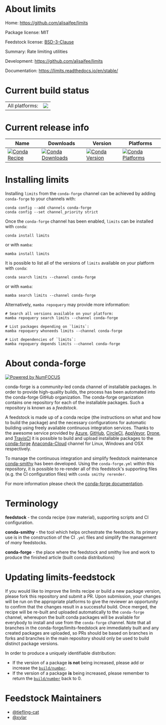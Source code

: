 About limits
============

Home: https://github.com/alisaifee/limits

Package license: MIT

Feedstock license: [BSD-3-Clause](https://github.com/conda-forge/limits-feedstock/blob/master/LICENSE.txt)

Summary: Rate limiting utilities

Development: https://github.com/alisaifee/limits

Documentation: https://limits.readthedocs.io/en/stable/

Current build status
====================


<table><tr><td>All platforms:</td>
    <td>
      <a href="https://dev.azure.com/conda-forge/feedstock-builds/_build/latest?definitionId=14996&branchName=master">
        <img src="https://dev.azure.com/conda-forge/feedstock-builds/_apis/build/status/limits-feedstock?branchName=master">
      </a>
    </td>
  </tr>
</table>

Current release info
====================

| Name | Downloads | Version | Platforms |
| --- | --- | --- | --- |
| [![Conda Recipe](https://img.shields.io/badge/recipe-limits-green.svg)](https://anaconda.org/conda-forge/limits) | [![Conda Downloads](https://img.shields.io/conda/dn/conda-forge/limits.svg)](https://anaconda.org/conda-forge/limits) | [![Conda Version](https://img.shields.io/conda/vn/conda-forge/limits.svg)](https://anaconda.org/conda-forge/limits) | [![Conda Platforms](https://img.shields.io/conda/pn/conda-forge/limits.svg)](https://anaconda.org/conda-forge/limits) |

Installing limits
=================

Installing `limits` from the `conda-forge` channel can be achieved by adding `conda-forge` to your channels with:

```
conda config --add channels conda-forge
conda config --set channel_priority strict
```

Once the `conda-forge` channel has been enabled, `limits` can be installed with `conda`:

```
conda install limits
```

or with `mamba`:

```
mamba install limits
```

It is possible to list all of the versions of `limits` available on your platform with `conda`:

```
conda search limits --channel conda-forge
```

or with `mamba`:

```
mamba search limits --channel conda-forge
```

Alternatively, `mamba repoquery` may provide more information:

```
# Search all versions available on your platform:
mamba repoquery search limits --channel conda-forge

# List packages depending on `limits`:
mamba repoquery whoneeds limits --channel conda-forge

# List dependencies of `limits`:
mamba repoquery depends limits --channel conda-forge
```


About conda-forge
=================

[![Powered by
NumFOCUS](https://img.shields.io/badge/powered%20by-NumFOCUS-orange.svg?style=flat&colorA=E1523D&colorB=007D8A)](https://numfocus.org)

conda-forge is a community-led conda channel of installable packages.
In order to provide high-quality builds, the process has been automated into the
conda-forge GitHub organization. The conda-forge organization contains one repository
for each of the installable packages. Such a repository is known as a *feedstock*.

A feedstock is made up of a conda recipe (the instructions on what and how to build
the package) and the necessary configurations for automatic building using freely
available continuous integration services. Thanks to the awesome service provided by
[Azure](https://azure.microsoft.com/en-us/services/devops/), [GitHub](https://github.com/),
[CircleCI](https://circleci.com/), [AppVeyor](https://www.appveyor.com/),
[Drone](https://cloud.drone.io/welcome), and [TravisCI](https://travis-ci.com/)
it is possible to build and upload installable packages to the
[conda-forge](https://anaconda.org/conda-forge) [Anaconda-Cloud](https://anaconda.org/)
channel for Linux, Windows and OSX respectively.

To manage the continuous integration and simplify feedstock maintenance
[conda-smithy](https://github.com/conda-forge/conda-smithy) has been developed.
Using the ``conda-forge.yml`` within this repository, it is possible to re-render all of
this feedstock's supporting files (e.g. the CI configuration files) with ``conda smithy rerender``.

For more information please check the [conda-forge documentation](https://conda-forge.org/docs/).

Terminology
===========

**feedstock** - the conda recipe (raw material), supporting scripts and CI configuration.

**conda-smithy** - the tool which helps orchestrate the feedstock.
                   Its primary use is in the construction of the CI ``.yml`` files
                   and simplify the management of *many* feedstocks.

**conda-forge** - the place where the feedstock and smithy live and work to
                  produce the finished article (built conda distributions)


Updating limits-feedstock
=========================

If you would like to improve the limits recipe or build a new
package version, please fork this repository and submit a PR. Upon submission,
your changes will be run on the appropriate platforms to give the reviewer an
opportunity to confirm that the changes result in a successful build. Once
merged, the recipe will be re-built and uploaded automatically to the
`conda-forge` channel, whereupon the built conda packages will be available for
everybody to install and use from the `conda-forge` channel.
Note that all branches in the conda-forge/limits-feedstock are
immediately built and any created packages are uploaded, so PRs should be based
on branches in forks and branches in the main repository should only be used to
build distinct package versions.

In order to produce a uniquely identifiable distribution:
 * If the version of a package **is not** being increased, please add or increase
   the [``build/number``](https://docs.conda.io/projects/conda-build/en/latest/resources/define-metadata.html#build-number-and-string).
 * If the version of a package **is** being increased, please remember to return
   the [``build/number``](https://docs.conda.io/projects/conda-build/en/latest/resources/define-metadata.html#build-number-and-string)
   back to 0.

Feedstock Maintainers
=====================

* [@tiefling-cat](https://github.com/tiefling-cat/)
* [@xylar](https://github.com/xylar/)

